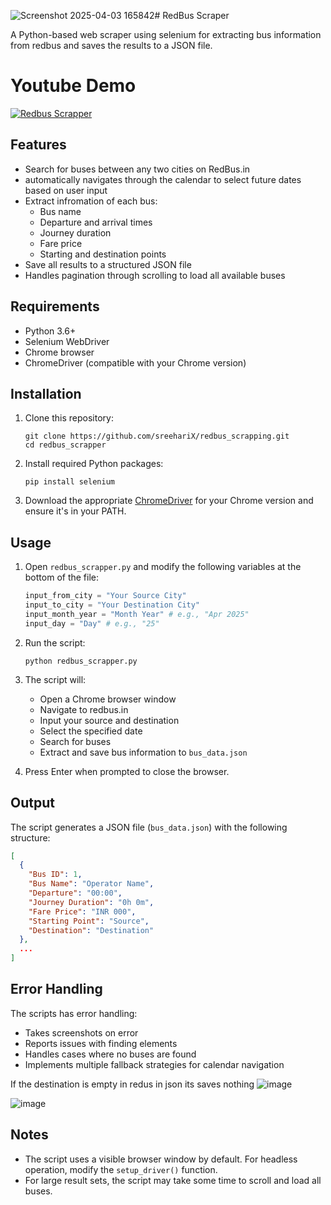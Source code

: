 ![Screenshot 2025-04-03 165842](https://github.com/user-attachments/assets/e102ca6c-5c53-4a47-9de5-78e1de50325d)# RedBus Scraper

A Python-based web scraper using selenium for extracting bus information from redbus and saves the results to a JSON file.

# Youtube Demo

[![Redbus Scrapper](https://github.com/user-attachments/assets/083b609c-1502-474d-b307-98a637f406d6)](https://youtu.be/mC7iDDJSs4Y?si=EuDjwMF5VrP_8onU)

## Features

- Search for buses between any two cities on RedBus.in
- automatically navigates through the calendar to select future dates based on user input
- Extract infromation of each bus:
  - Bus name
  - Departure and arrival times
  - Journey duration
  - Fare price
  - Starting and destination points
- Save all results to a structured JSON file
- Handles pagination through scrolling to load all available buses

## Requirements

- Python 3.6+
- Selenium WebDriver
- Chrome browser
- ChromeDriver (compatible with your Chrome version)

## Installation

1. Clone this repository:
   ```
   git clone https://github.com/sreehariX/redbus_scrapping.git
   cd redbus_scrapper
   ```

2. Install required Python packages:
   ```
   pip install selenium
   ```

3. Download the appropriate [ChromeDriver](https://sites.google.com/chromium.org/driver/) for your Chrome version and ensure it's in your PATH.

## Usage

1. Open `redbus_scrapper.py` and modify the following variables at the bottom of the file:
   ```python
   input_from_city = "Your Source City"
   input_to_city = "Your Destination City"
   input_month_year = "Month Year" # e.g., "Apr 2025"
   input_day = "Day" # e.g., "25"
   ```

2. Run the script:
   ```
   python redbus_scrapper.py
   ```

3. The script will:
   - Open a Chrome browser window
   - Navigate to redbus.in
   - Input your source and destination
   - Select the specified date
   - Search for buses
   - Extract and save bus information to `bus_data.json`

4. Press Enter when prompted to close the browser.

## Output

The script generates a JSON file (`bus_data.json`) with the following structure:

```json
[
  {
    "Bus ID": 1,
    "Bus Name": "Operator Name",
    "Departure": "00:00",
    "Journey Duration": "0h 0m",
    "Fare Price": "INR 000",
    "Starting Point": "Source",
    "Destination": "Destination"
  },
  ...
]
```

## Error Handling

The scripts has error handling:
- Takes screenshots on error
- Reports issues with finding elements
- Handles cases where no buses are found
- Implements multiple fallback strategies for calendar navigation

If the destination is empty in redus in json its saves nothing
![image](https://github.com/user-attachments/assets/630a91ab-a1f9-481a-96e8-b9b81a3f1351)

![image](https://github.com/user-attachments/assets/ad1e69f4-0833-4532-a4ec-cdc748c5f98b)



## Notes

- The script uses a visible browser window by default. For headless operation, modify the `setup_driver()` function.
- For large result sets, the script may take some time to scroll and load all buses.

